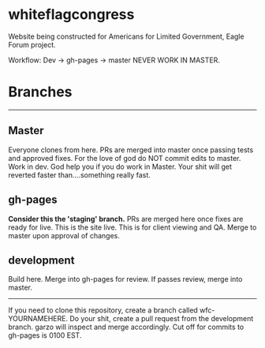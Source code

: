 # whiteflagcongress
Website being constructed for Americans for Limited Government, Eagle Forum project.

Workflow: Dev -> gh-pages -> master
NEVER WORK IN MASTER.

# Branches
---
## Master 
Everyone clones from here.  PRs are merged into master once passing tests and approved fixes.  For the love of god do NOT commit edits to master. Work in dev.  God help you if you do work in Master.  Your shit will get reverted faster than....something really fast.

## gh-pages
**Consider this the 'staging' branch.** PRs are merged here once fixes are ready for live.  This is the site live.  This is for client viewing and QA.  Merge to master upon approval of changes.

## development
Build here.  Merge into gh-pages for review.  If passes review, merge into master.

---

If you need to clone this repository, create a branch called wfc-YOURNAMEHERE.  Do your shit, create a pull request from the development branch.  garzo will inspect and merge accordingly.  Cut off for commits to gh-pages is 0100 EST.
